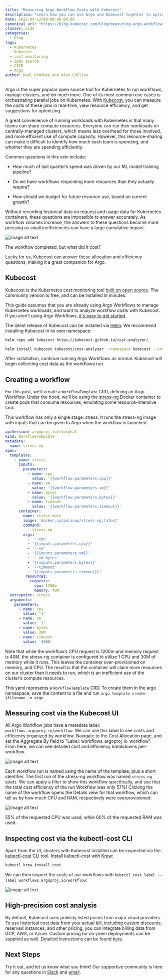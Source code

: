 ```yaml
---
title: "Measuring Argo Workflow Costs with Kubecost"
description: "Learn how you can use Argo and Kubecost together to optimize your Kubernetes workflows and gain insights and visibility into your cloud costs."
date: 2022-04-12T08:00:00-04:00
canonical_url: "https://blog.kubecost.com/blog/measuring-argo-workflows-with-kubecost"
classes: wide
categories:
  - blog
tags:
  - Kubernetes
  - Kubecost
  - cost monitoring
  - open source
  - CICD
  - Argo
author: Neal Ormsbee and Alex Collins
---
```


Argo is the super popular open source tool for Kubernetes to run workflows, manage clusters, and do much more. One of its most common use cases is orchestrating parallel jobs on Kubernetes. With [Kubecost](kubecost.com), you can measure the costs of these jobs in real-time, view resource efficiency, and get suggestions for optimizing.

A great convenience of running workloads with Kubernetes is that many teams can share compute resources. Everyone can run their workloads on centrally-managed clusters,  which means less overhead for those involved, and more efficient use of compute capacity. However, this resource-sharing can make it difficult to identify how much each team is spending, and whether they are spending efficiently.

Common questions in this vein include:

* How much of last quarter’s spend was driven by our ML model training pipeline?

* Do we have workflows requesting more resources than they actually require?

* How should we budget for future resource use, based on current growth?

Without recording historical data on request and usage data for Kubernetes containers, these questions are impossible to answer accurately. As workflow volumes increase, the answers to these questions become more pressing as small inefficiencies can have a large cumulative impact.

![image alt text](/assets/images/2022-04-12-argo/image_0.png)

The workflow completed, but what did it cost?

Lucky for us, Kubecost can answer these allocation and efficiency questions, making it a great companion for Argo.

## Kubecost

Kubecost is the Kubernetes cost monitoring tool [built on open source](https://github.com/kubecost/cost-analyzer). The community version is free, and can be installed in minutes.

This guide assumes that you are already using Argo Workflows to manage Kubernetes workloads, and want to analyze workflow costs with Kubecost. If you aren’t using Argo Workflows, [it's easy to get started](https://argoproj.github.io/argo-workflows/quick-start/).

The latest release of Kubecost can be installed via [Helm](https://helm.sh/). We recommend installing Kubecost in its own namespace:

```sh
helm repo add kubecost https://kubecost.github.io/cost-analyzer/

helm install kubecost kubecost/cost-analyzer --namespace kubecost --create-namesace --set kubecostToken="YXJnby13b3JrZmxvd3MtcG9zdC0xQGt1YmVjb3N0LmNvbQ"
```

After installation, continue running Argo Workflows as normal. Kubecost will begin collecting cost data as the workflows run.

## Creating a workflow

For this post, we’ll create a `WorkflowTemplate` CRD, defining an Argo Workflow. Under the hood, we’ll be using the [stress-ng](http://docker.io/polinux/stress-ng:latest) Docker container to create pods that consume resources, emulating some resource-intensive task.

This workflow has only a single stage: stress. It runs the stress-ng image with inputs that can be given to Argo when the workflow is launched.

```yaml
apiVersion: argoproj.io/v1alpha1
kind: WorkflowTemplate
metadata:
  name: stress-ng
spec:
  templates:
    - name: stress
      inputs:
        parameters:
          - name: cpu
            value: '{{workflow.parameters.cpu}}'
          - name: vm
            value: '{{workflow.parameters.vm}}'
          - name: bytes
            value: '{{workflow.parameters.bytes}}'
          - name: timeout
            value: '{{workflow.parameters.timeout}}'
      container:
        name: stress-main
        image: 'docker.io/polinux/stress-ng:latest'
        command:
          - stress-ng
        args:
          - '--cpu'
          - '{{inputs.parameters.cpu}}'
          - '--vm'
          - '{{inputs.parameters.vm}}'
          - '--vm-bytes'
          - '{{inputs.parameters.bytes}}'
          - '--timeout'
          - '{{inputs.parameters.timeout}}'
         resources:
           requests:
             cpu: 1200m
             memory: 40M
  entrypoint: stress
  arguments:
    parameters:
      - name: cpu
        value: '1'
      - name: vm
        value: '1'
      - name: bytes
        value: 30M
      - name: timeout
        value: '3000'
```

Note that while the workflow’s CPU request is 1200m and memory request is 40M, the stress-ng container is configured to utilize 1 CPU and 30M of memory while it runs. This leaves the container over-provisioned on memory, and CPU. The result is that the container will claim more resources on our cluster than it needs to run, which is an inefficient use of the cluster’s compute resources.

This yaml represents a `WorkflowTemplate` CRD. To create them in the argo namespace, save the content to a file and run `argo template create $filename -n argo`

## Measuring cost via the Kubecost UI

All Argo Workflow jobs have a metadata label: `workflows.argoproj.io/workflow`. We can use this label to see costs and efficiency organized by workflow. Navigate to the Cost Allocation page, and set the Aggregate By field to "Label: workflows_argoproj_io_workflow". From here, we can see detailed cost and efficiency breakdowns per-workflow.

![image alt text](/assets/images/2022-04-12-argo/image_1.png)

Each workflow run is named using the name of the template, plus a short identifier. The first run of the stress-ng workflow was named `stress-ng-q9wdz`. We can apply a filter to show this workflow specifically, and see that the total cost efficiency of the run Workflow was only 57%! Clicking the name of the workflow opens the Details view for that workflow, which can tell us by how much CPU and RAM, respectively were overprovisioned:

![image alt text](/assets/images/2022-04-12-argo/image_2.png)

55% of the requested CPU was used, while 60% of the requested RAM was used.

## Inspecting cost via the kubectl-cost CLI

Apart from the UI, clusters with Kubecost installed can be inspected via the [kubectl-cost](https://github.com/kubecost/kubectl-cost) CLI tool. Install kubectl-cost with [Krew](https://krew.sigs.k8s.io/):

```sh
kubectl krew install cost
```

We can then inspect the costs of our workflows with `kubectl cost label --label workflows.argoproj.io/workflow`:

![image alt text](/assets/images/2022-04-12-argo/image_3.png)

## High-precision cost analysis

By default, Kubecost uses publicly listed prices from major cloud providers. To use historical cost data from your actual bill, including custom discounts, reserved instances, and other pricing, you can integrate billing data from GCP, AWS, or Azure. Custom pricing for on-prem deployments can be supplied as well. Detailed instructions can be found [here](https://guide.kubecost.com/hc/en-us/articles/4407595968919-Setting-Up-Cloud-Integrations).

## Next Steps

Try it out, and let us know what you think! Our supportive community is here for any questions in [Slack](https://join.slack.com/t/kubecost/shared_invite/zt-6gkdgzdf-rMI1qAky4t6GkDMiIjpEzw) and [email](mailto:support@kubecost.com).
